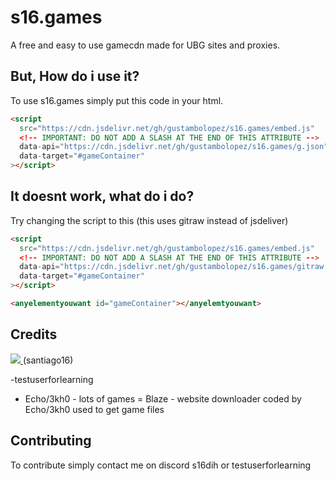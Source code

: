 # s16.games

A free and easy to use gamecdn made for UBG sites and proxies.

## But, How do i use it?


To use s16.games simply put this code in your html. 
```html
<script
  src="https://cdn.jsdelivr.net/gh/gustambolopez/s16.games/embed.js"
  <!-- IMPORTANT: DO NOT ADD A SLASH AT THE END OF THIS ATTRIBUTE -->
  data-api="https://cdn.jsdelivr.net/gh/gustambolopez/s16.games/g.json"
  data-target="#gameContainer"
></script>
```


## It doesnt work, what do i do?
 Try changing the script to this (this uses gitraw instead of jsdeliver)

```html
<script
  src="https://cdn.jsdelivr.net/gh/gustambolopez/s16.games/embed.js"
  <!-- IMPORTANT: DO NOT ADD A SLASH AT THE END OF THIS ATTRIBUTE -->
  data-api="https://cdn.jsdelivr.net/gh/gustambolopez/s16.games/gitraw.json"
  data-target="#gameContainer"
></script>

<anyelementyouwant id="gameContainer"></anyelemtyouwant>
```
## Credits
<a href="https://github.com/gustambolopez/s16.games/graphs/contributors">
  <img src="https://contrib.rocks/image?repo=gustambolopez/s16.games" />
</a>                              (santiago16)


 -testuserforlearning 
- Echo/3kh0 - lots of games 
= Blaze - website downloader coded by Echo/3kh0 used to get game files

## Contributing
 To contribute simply contact me on discord s16dih or testuserforlearning




